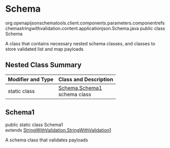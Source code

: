 # Schema
org.openapijsonschematools.client.components.parameters.componentrefschemastringwithvalidation.content.applicationjson.Schema.java
public class Schema

A class that contains necessary nested schema classes, and classes to store validated list and map payloads

## Nested Class Summary
| Modifier and Type | Class and Description |
| ----------------- | ---------------------- |
| static class | [Schema.Schema1](#schema1)<br> schema class |

## Schema1
public static class Schema1<br>
extends [StringWithValidation.StringWithValidation1](../../../../../components/schemas/StringWithValidation.md#stringwithvalidation1)

A schema class that validates payloads
